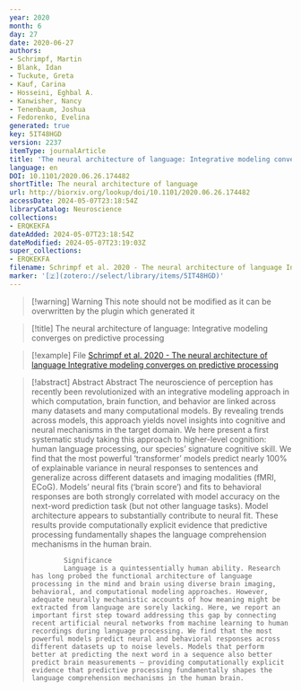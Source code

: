 ```yaml
---
year: 2020
month: 6
day: 27
date: 2020-06-27
authors:
- Schrimpf, Martin
- Blank, Idan
- Tuckute, Greta
- Kauf, Carina
- Hosseini, Eghbal A.
- Kanwisher, Nancy
- Tenenbaum, Joshua
- Fedorenko, Evelina
generated: true
key: 5IT48HGD
version: 2237
itemType: journalArticle
title: 'The neural architecture of language: Integrative modeling converges on predictive processing'
language: en
DOI: 10.1101/2020.06.26.174482
shortTitle: The neural architecture of language
url: http://biorxiv.org/lookup/doi/10.1101/2020.06.26.174482
accessDate: 2024-05-07T23:18:54Z
libraryCatalog: Neuroscience
collections:
- ERQKEKFA
dateAdded: 2024-05-07T23:18:54Z
dateModified: 2024-05-07T23:19:03Z
super_collections:
- ERQKEKFA
filename: Schrimpf et al. 2020 - The neural architecture of language Integrative modeling converges on predictive processing
marker: '[🇿](zotero://select/library/items/5IT48HGD)'
---
```



 > 
 > \[!warning\] Warning
 > This note should not be modified as it can be overwritten by the plugin which generated it

 > 
 > \[!title\] The neural architecture of language: Integrative modeling converges on predictive processing

 > 
 > \[!example\] File
 > [Schrimpf et al. 2020 - The neural architecture of language Integrative modeling converges on predictive processing](Schrimpf%20et%20al.%202020%20-%20The%20neural%20architecture%20of%20language%20Integrative%20modeling%20converges%20on%20predictive%20processing.pdf)

 > 
 > \[!abstract\] Abstract
 > Abstract
 > The neuroscience of perception has recently been revolutionized with an integrative modeling approach in which computation, brain function, and behavior are linked across many datasets and many computational models. By revealing trends across models, this approach yields novel insights into cognitive and neural mechanisms in the target domain. We here present a first systematic study taking this approach to higher-level cognition: human language processing, our species’ signature cognitive skill. We find that the most powerful ‘transformer’ models predict nearly 100% of explainable variance in neural responses to sentences and generalize across different datasets and imaging modalities (fMRI, ECoG). Models’ neural fits (‘brain score’) and fits to behavioral responses are both strongly correlated with model accuracy on the next-word prediction task (but not other language tasks). Model architecture appears to substantially contribute to neural fit. These results provide computationally explicit evidence that predictive processing fundamentally shapes the language comprehension mechanisms in the human brain.
 > 
 > ````
 >         Significance
 >         Language is a quintessentially human ability. Research has long probed the functional architecture of language processing in the mind and brain using diverse brain imaging, behavioral, and computational modeling approaches. However, adequate neurally mechanistic accounts of how meaning might be extracted from language are sorely lacking. Here, we report an important first step toward addressing this gap by connecting recent artificial neural networks from machine learning to human recordings during language processing. We find that the most powerful models predict neural and behavioral responses across different datasets up to noise levels. Models that perform better at predicting the next word in a sequence also better predict brain measurements – providing computationally explicit evidence that predictive processing fundamentally shapes the language comprehension mechanisms in the human brain.
 > ````
